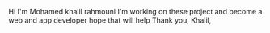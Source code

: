 Hi I'm Mohamed khalil rahmouni
I'm working on these project and become a web and app developer hope that will help
Thank you,
Khalil,